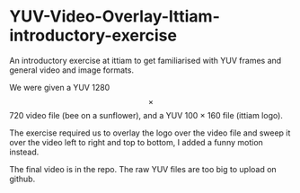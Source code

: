 # YUV-Video-Overlay-Ittiam-introductory-exercise
An introductory exercise at ittiam to get familiarised with YUV frames and general video and image formats.

We were given a YUV 1280 $$\times$$ 720 video file (bee on a sunflower), and a YUV 100 $\times$ 160 file (ittiam logo).

The exercise required us to overlay the logo over the video file and sweep it over the video left to right and top to bottom, I added a funny motion instead.

The final video is in the repo. The raw YUV files are too big to upload on github.
